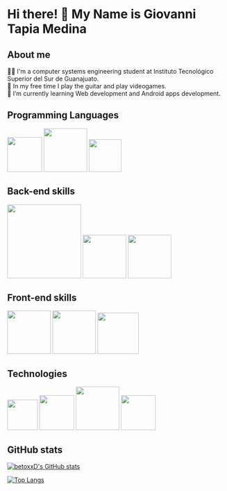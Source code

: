# Hi there! 👋 My Name is Giovanni Tapia Medina

## About me

🐱‍💻 I'm a computer systems engineering student at Instituto Tecnológico Superior del Sur de Guanajuato.<br>
🎸 In my free time I play the guitar and play videogames.<br>
🌱 I’m currently learning Web development and Android apps development.<br>

## Programming Languages
<img src="https://i.pinimg.com/originals/5d/08/78/5d087850e740fc8f6fd767d121c28a58.png" width="80px"/> <img src="https://freevectorlogo.net/wp-content/uploads/2013/03/java-eps-vector-logo-400x400.png" width="100px"/> <img src="https://upload.wikimedia.org/wikipedia/commons/thumb/1/18/ISO_C%2B%2B_Logo.svg/1200px-ISO_C%2B%2B_Logo.svg.png" width="75px"/>

## Back-end skills

<img src="https://download.logo.wine/logo/MySQL/MySQL-Logo.wine.png" width="170px"/> <img src="https://upload.wikimedia.org/wikipedia/commons/thumb/2/29/Postgresql_elephant.svg/1200px-Postgresql_elephant.svg.png" width="100px"/> <img src="https://brandslogos.com/wp-content/uploads/thumbs/microsoft-sql-server-logo-vector.svg" width="100px"/>

## Front-end skills

<img src="https://cdn.pixabay.com/photo/2017/08/05/11/16/logo-2582748_1280.png" width="100px"/> <img src="https://cdn.pixabay.com/photo/2017/08/05/11/16/logo-2582747_1280.png" width="100px"/> <img src="https://upload.wikimedia.org/wikipedia/commons/thumb/b/b2/Bootstrap_logo.svg/1024px-Bootstrap_logo.svg.png" width="95px"/>

## Technologies

<img src="https://upload.wikimedia.org/wikipedia/commons/thumb/3/35/Tux.svg/1200px-Tux.svg.png" width="70px"/> <img src="https://git-scm.com/images/logos/downloads/Git-Icon-1788C.png" width="80px"/> <img src="https://logodownload.org/wp-content/uploads/2015/05/android-logo-3-2.png" width="100px"/>  <img src="https://upload.wikimedia.org/wikipedia/commons/thumb/a/a3/.NET_Logo.svg/456px-.NET_Logo.svg.png" width="80px"/>

## GitHub stats

[![betoxxD's GitHub stats](https://github-readme-stats.vercel.app/api?username=GiogenTapia)](https://github.com/GiogenTapia/github-readme-stats)

[![Top Langs](https://github-readme-stats.vercel.app/api/top-langs/?username=GiogenTapia&layout=compact)](https://github.com/GiogenTapia/github-readme-stats)


